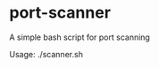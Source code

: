 # port-scanner

A simple bash script for port scanning

Usage: ./scanner.sh <IP address> <start port> <end port> 
